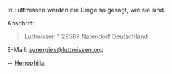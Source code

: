 In Luttmissen werden die Dinge so gesagt, wie sie sind.

Anschrift:

> Luttmissen 1
> 29587 Natendorf
> Deutschland

E-Mail: synergies@luttmissen.org

-- [Henophilia](https://henophilia.org)
